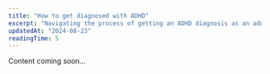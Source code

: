 ```yaml
---
title: "How to get diagnosed with ADHD"
excerpt: "Navigating the process of getting an ADHD diagnosis as an adult in Czechia."
updatedAt: "2024-08-23"
readingTime: 5
---
```


Content coming soon...
